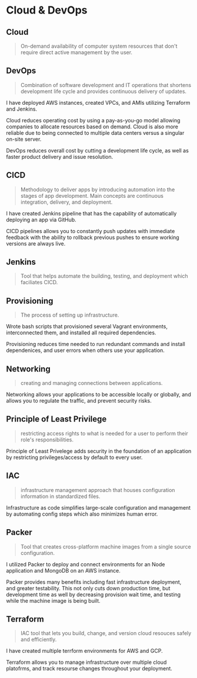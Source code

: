 # Cloud & DevOps

## Cloud
> On-demand availability of computer system resources that don't require direct active management by the user. 

## DevOps
>Combination of software development and IT operations that shortens development life cycle and provides continuous delivery of updates.

I have deployed AWS instances, created VPCs, and AMIs utilizing Terraform and Jenkins.

Cloud reduces operating cost by using a pay-as-you-go model allowing companies to allocate resources based on demand. Cloud is also more reliable due to being connected to multiple data centers versus a singular on-site server.

DevOps reduces overall cost by cutting a development life cycle, as well as faster product delivery and issue resolution.

## CICD
>Methodology to deliver apps by introducing automation into the stages of app development. Main concepts are continuous integration, delivery, and deployment.

I have created Jenkins pipeline that has the capability of automatically deploying an app via GitHub.

CICD pipelines allows you to constantly push updates with immediate feedback with the ability to rollback previous pushes to ensure working versions are always live.

## Jenkins
>Tool that helps automate the building, testing, and deployment which faciliates CICD.

## Provisioning
>The process of setting up infrastructure.

Wrote bash scripts that provisioned several Vagrant environments, interconnected them, and installed all required dependencies.

Provisioning reduces time needed to run redundant commands and install dependenices, and user errors when others use your application.

## Networking
>creating and managing connections between applications.

Networking allows your applications to be accessible locally or globally, and allows you to regulate the traffic, and prevent security risks.

## Principle of Least Privilege
>restricting access rights to what is needed for a user to perform their role's responsibilities.

Principle of Least Privelege adds security in the foundation of an application by restricting privileges/access by default to every user.

## IAC
>infrastructure management approach that houses configuration information in standardized files.

Infrastructure as code simplifies large-scale configuration and management by automating config steps which also minimizes human error.

## Packer
>Tool that creates cross-platform machine images from a single source configuration.

I utilized Packer to deploy and connect environments for an Node application and MongoDB on an AWS instance.

Packer provides many benefits including fast infrastructure deployment, and greater testability. This not only cuts down production time, but development time as well by decreasing provision wait time, and testing while the machine image is being built.

## Terraform 
>IAC tool that lets you build, change, and version cloud resouces safely and efficiently.

I have created multiple terrform environments for AWS and GCP.

Terraform allows you to manage infrastructure over multiple cloud platofrms, and track resourse changes throughout your deployment.